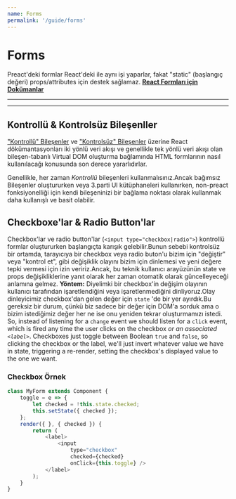 ```yaml
---
name: Forms
permalink: '/guide/forms'
---
```


# Forms

Preact'deki formlar React'deki ile aynı işi yaparlar, fakat "static" (başlangıç değeri) props/attributes için destek sağlamaz.
**[React Formları için Dokümanlar](https://facebook.github.io/react/docs/forms.html)**

---

<toc></toc>

---

## Kontrollü & Kontrolsüz Bileşenller


["Kontrollü" Bileşenler](https://facebook.github.io/react/docs/forms.html#controlled-components) ve ["Kontrolsüz" Bileşenler](https://facebook.github.io/react/docs/forms.html#uncontrolled-components) üzerine React dökümantasyonları iki yönlü veri akışı ve genellikle tek yönlü veri akışı olan bileşen-tabanlı Virtual DOM oluşturma bağlamında HTML formlarının nasıl kullanılacağı konusunda son derece yararlıdırlar.

Genellikle, her zaman _Kontrollü_ bileşenleri kullanmalısınız.Ancak bağımsız Bileşenler oluştururken veya 3.parti UI kütüphaneleri kullanırken, non-preact fonksiyonelliği için kendi bileşeninizi bir bağlama noktası olarak kullanmak daha kullanışlı ve basit olabilir.

## Checkboxe'lar & Radio Button'lar

Checkbox'lar ve radio button'lar (`<input type="checkbox|radio">`) kontrollü formlar oluştururken başlangıçta karışık gelebilir.Bunun sebebi kontrolsüz bir ortamda, tarayıcıya bir checkbox veya radio buton'u bizim için "değiştir" veya "kontrol et", gibi değişiklik olayını bizim için dinlemesi ve yeni değere tepki vermesi için izin veririz.Ancak, bu teknik kullanıcı arayüzünün state ve props değişikliklerine yanıt olarak her zaman otomatik olarak güncelleyeceği anlamına gelmez.
**Yöntem:** Diyelimki bir checkbox'in değişim olayının kullanıcı tarafından işaretlendiğini veya işaretlenmediğini dinliyoruz.Olay dinleyicimiz checkbox'dan gelen değer için `state` 'de bir yer ayırdık.Bu gereksiz bir durum, çünkü biz sadece bir değer için DOM'a sorduk ama o bizim istediğimiz değer her ne ise onu yeniden tekrar oluşturmamızı istedi.
So, instead of listening for a `change` event we should listen for a `click` event, which is fired any time the user clicks on the checkbox _or an associated `<label>`_.  Checkboxes just toggle between Boolean `true` and `false`, so clicking the checkbox or the label, we'll just invert whatever value we have in state, triggering a re-render, setting the checkbox's displayed value to the one we want.

### Checkbox Örnek

```js
class MyForm extends Component {
    toggle = e => {
        let checked = !this.state.checked;
        this.setState({ checked });
    };
    render({ }, { checked }) {
        return (
            <label>
                <input
                    type="checkbox"
                    checked={checked}
                    onClick={this.toggle} />
            </label>
        );
    }
}
```
